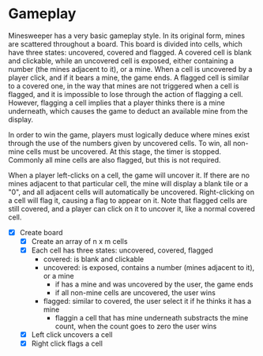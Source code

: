 # Gameplay

Minesweeper has a very basic gameplay style. In its original form, mines are
scattered throughout a board. This board is divided into cells, which have
three states: uncovered, covered and flagged. A covered cell is blank and
clickable, while an uncovered cell is exposed, either containing a number (the
mines adjacent to it), or a mine. When a cell is uncovered by a player click,
and if it bears a mine, the game ends. A flagged cell is similar to a covered
one, in the way that mines are not triggered when a cell is flagged, and it is
impossible to lose through the action of flagging a cell. However, flagging a
cell implies that a player thinks there is a mine underneath, which causes the
game to deduct an available mine from the display.

In order to win the game, players must logically deduce where mines exist
through the use of the numbers given by uncovered cells. To win, all non-mine
cells must be uncovered. At this stage, the timer is stopped. Commonly all mine
cells are also flagged, but this is not required.

When a player left-clicks on a cell, the game will uncover it. If there are no
mines adjacent to that particular cell, the mine will display a blank tile or a
"0", and all adjacent cells will automatically be uncovered. Right-clicking on
a cell will flag it, causing a flag to appear on it. Note that flagged cells
are still covered, and a player can click on it to uncover it, like a normal
covered cell. 

 - [X] Create board
   - [X] Create an array of n x m cells
   - [X] Each cell has three states: uncovered, covered, flagged
     - covered: is blank and clickable
     - uncovered: is exposed, contains a number (mines adjacent to it), or a mine
       - if has a mine and was uncovered by the user, the game ends
       - if all non-mine cells are uncovered, the user wins
     - flagged: similar to covered, the user select it if he thinks it has a mine
       - flaggin a cell that has mine underneath substracts the mine count, when
         the count goes to zero the user wins
   - [X] Left click uncovers a cell
   - [X] Right click flags a cell
